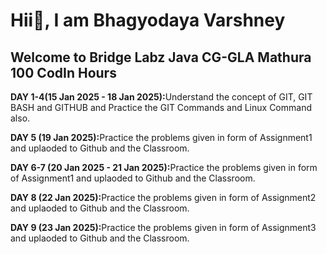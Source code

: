 <h1>Hii👋, I am Bhagyodaya Varshney</h1>
<h2>Welcome to Bridge Labz Java CG-GLA Mathura 100 CodIn Hours</h2>

<p><b>DAY 1-4(15 Jan 2025 - 18 Jan 2025):</b>Understand the concept of GIT, GIT BASH and GITHUB and Practice the GIT Commands and Linux Command also.</p>
<p><b>DAY 5 (19 Jan 2025):</b>Practice the problems given in form of Assignment1 and uplaoded to Github and the Classroom.</p>
<p><b>DAY 6-7 (20 Jan 2025 - 21 Jan 2025):</b>Practice the problems given in form of Assignment1 and uplaoded to Github and the Classroom.</p>
<p><b>DAY 8 (22 Jan 2025):</b>Practice the problems given in form of Assignment2 and uplaoded to Github and the Classroom.</p>
<p><b>DAY 9 (23 Jan 2025):</b>Practice the problems given in form of Assignment3 and uplaoded to Github and the Classroom.</p>
